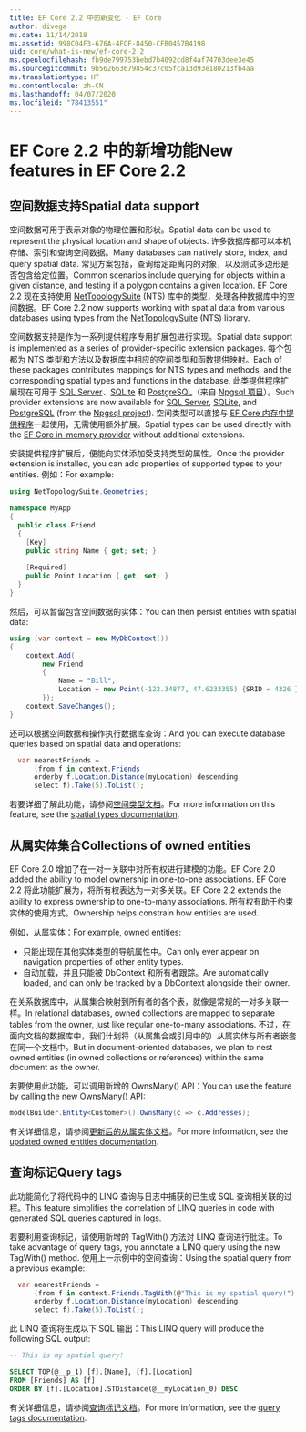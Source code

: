 ```yaml
---
title: EF Core 2.2 中的新变化 - EF Core
author: divega
ms.date: 11/14/2018
ms.assetid: 998C04F3-676A-4FCF-8450-CFB0457B4198
uid: core/what-is-new/ef-core-2.2
ms.openlocfilehash: fb9de799753bebd7b4092cd8f4af74703dee3e45
ms.sourcegitcommit: 9b562663679854c37c05fca13d93e180213fb4aa
ms.translationtype: HT
ms.contentlocale: zh-CN
ms.lasthandoff: 04/07/2020
ms.locfileid: "78413551"
---
```

# <a name="new-features-in-ef-core-22"></a><span data-ttu-id="32779-102">EF Core 2.2 中的新增功能</span><span class="sxs-lookup"><span data-stu-id="32779-102">New features in EF Core 2.2</span></span>

## <a name="spatial-data-support"></a><span data-ttu-id="32779-103">空间数据支持</span><span class="sxs-lookup"><span data-stu-id="32779-103">Spatial data support</span></span>

<span data-ttu-id="32779-104">空间数据可用于表示对象的物理位置和形状。</span><span class="sxs-lookup"><span data-stu-id="32779-104">Spatial data can be used to represent the physical location and shape of objects.</span></span>
<span data-ttu-id="32779-105">许多数据库都可以本机存储、索引和查询空间数据。</span><span class="sxs-lookup"><span data-stu-id="32779-105">Many databases can natively store, index, and query spatial data.</span></span>
<span data-ttu-id="32779-106">常见方案包括，查询给定距离内的对象，以及测试多边形是否包含给定位置。</span><span class="sxs-lookup"><span data-stu-id="32779-106">Common scenarios include querying for objects within a given distance, and testing if a polygon contains a given location.</span></span>
<span data-ttu-id="32779-107">EF Core 2.2 现在支持使用 [NetTopologySuite](https://github.com/NetTopologySuite/NetTopologySuite) (NTS) 库中的类型，处理各种数据库中的空间数据。</span><span class="sxs-lookup"><span data-stu-id="32779-107">EF Core 2.2 now supports working with spatial data from various databases using types from the [NetTopologySuite](https://github.com/NetTopologySuite/NetTopologySuite) (NTS) library.</span></span>

<span data-ttu-id="32779-108">空间数据支持是作为一系列提供程序专用扩展包进行实现。</span><span class="sxs-lookup"><span data-stu-id="32779-108">Spatial data support is implemented as a series of provider-specific extension packages.</span></span>
<span data-ttu-id="32779-109">每个包都为 NTS 类型和方法以及数据库中相应的空间类型和函数提供映射。</span><span class="sxs-lookup"><span data-stu-id="32779-109">Each of these packages contributes mappings for NTS types and methods, and the corresponding spatial types and functions in the database.</span></span>
<span data-ttu-id="32779-110">此类提供程序扩展现在可用于 [SQL Server](https://www.nuget.org/packages/Microsoft.EntityFrameworkCore.SqlServer.NetTopologySuite/)、[SQLite](https://www.nuget.org/packages/Microsoft.EntityFrameworkCore.Sqlite.NetTopologySuite/) 和 [PostgreSQL](https://www.nuget.org/packages/Npgsql.EntityFrameworkCore.PostgreSQL.NetTopologySuite/)（来自 [Npgsql 项目](https://www.npgsql.org/)）。</span><span class="sxs-lookup"><span data-stu-id="32779-110">Such provider extensions are now available for [SQL Server](https://www.nuget.org/packages/Microsoft.EntityFrameworkCore.SqlServer.NetTopologySuite/), [SQLite](https://www.nuget.org/packages/Microsoft.EntityFrameworkCore.Sqlite.NetTopologySuite/), and [PostgreSQL](https://www.nuget.org/packages/Npgsql.EntityFrameworkCore.PostgreSQL.NetTopologySuite/) (from the [Npgsql project](https://www.npgsql.org/)).</span></span>
<span data-ttu-id="32779-111">空间类型可以直接与 [EF Core 内存中提供程序](xref:core/providers/in-memory/index)一起使用，无需使用额外扩展。</span><span class="sxs-lookup"><span data-stu-id="32779-111">Spatial types can be used directly with the [EF Core in-memory provider](xref:core/providers/in-memory/index) without additional extensions.</span></span>

<span data-ttu-id="32779-112">安装提供程序扩展后，便能向实体添加受支持类型的属性。</span><span class="sxs-lookup"><span data-stu-id="32779-112">Once the provider extension is installed, you can add properties of supported types to your entities.</span></span> <span data-ttu-id="32779-113">例如：</span><span class="sxs-lookup"><span data-stu-id="32779-113">For example:</span></span>

``` csharp
using NetTopologySuite.Geometries;

namespace MyApp
{
  public class Friend
  {
    [Key]
    public string Name { get; set; }
  
    [Required]
    public Point Location { get; set; }
  }
}
```

<span data-ttu-id="32779-114">然后，可以暂留包含空间数据的实体：</span><span class="sxs-lookup"><span data-stu-id="32779-114">You can then persist entities with spatial data:</span></span>

``` csharp
using (var context = new MyDbContext())
{
    context.Add(
        new Friend
        {
            Name = "Bill",
            Location = new Point(-122.34877, 47.6233355) {SRID = 4326 }
        });
    context.SaveChanges();
}
```

<span data-ttu-id="32779-115">还可以根据空间数据和操作执行数据库查询：</span><span class="sxs-lookup"><span data-stu-id="32779-115">And you can execute database queries based on spatial data and operations:</span></span>

``` csharp
  var nearestFriends =
      (from f in context.Friends
      orderby f.Location.Distance(myLocation) descending
      select f).Take(5).ToList();
```

<span data-ttu-id="32779-116">若要详细了解此功能，请参阅[空间类型文档](xref:core/modeling/spatial)。</span><span class="sxs-lookup"><span data-stu-id="32779-116">For more information on this feature, see the [spatial types documentation](xref:core/modeling/spatial).</span></span>

## <a name="collections-of-owned-entities"></a><span data-ttu-id="32779-117">从属实体集合</span><span class="sxs-lookup"><span data-stu-id="32779-117">Collections of owned entities</span></span>

<span data-ttu-id="32779-118">EF Core 2.0 增加了在一对一关联中对所有权进行建模的功能。</span><span class="sxs-lookup"><span data-stu-id="32779-118">EF Core 2.0 added the ability to model ownership in one-to-one associations.</span></span>
<span data-ttu-id="32779-119">EF Core 2.2 将此功能扩展为，将所有权表达为一对多关联。</span><span class="sxs-lookup"><span data-stu-id="32779-119">EF Core 2.2 extends the ability to express ownership to one-to-many associations.</span></span>
<span data-ttu-id="32779-120">所有权有助于约束实体的使用方式。</span><span class="sxs-lookup"><span data-stu-id="32779-120">Ownership helps constrain how entities are used.</span></span>

<span data-ttu-id="32779-121">例如，从属实体：</span><span class="sxs-lookup"><span data-stu-id="32779-121">For example, owned entities:</span></span>

- <span data-ttu-id="32779-122">只能出现在其他实体类型的导航属性中。</span><span class="sxs-lookup"><span data-stu-id="32779-122">Can only ever appear on navigation properties of other entity types.</span></span>
- <span data-ttu-id="32779-123">自动加载，并且只能被 DbContext 和所有者跟踪。</span><span class="sxs-lookup"><span data-stu-id="32779-123">Are automatically loaded, and can only be tracked by a DbContext alongside their owner.</span></span>

<span data-ttu-id="32779-124">在关系数据库中，从属集合映射到所有者的各个表，就像是常规的一对多关联一样。</span><span class="sxs-lookup"><span data-stu-id="32779-124">In relational databases, owned collections are mapped to separate tables from the owner, just like regular one-to-many associations.</span></span>
<span data-ttu-id="32779-125">不过，在面向文档的数据库中，我们计划将（从属集合或引用中的）从属实体与所有者嵌套在同一个文档中。</span><span class="sxs-lookup"><span data-stu-id="32779-125">But in document-oriented databases, we plan to nest owned entities (in owned collections or references) within the same document as the owner.</span></span>

<span data-ttu-id="32779-126">若要使用此功能，可以调用新增的 OwnsMany() API：</span><span class="sxs-lookup"><span data-stu-id="32779-126">You can use the feature by calling the new OwnsMany() API:</span></span>

``` csharp
modelBuilder.Entity<Customer>().OwnsMany(c => c.Addresses);
```

<span data-ttu-id="32779-127">有关详细信息，请参阅[更新后的从属实体文档](xref:core/modeling/owned-entities#collections-of-owned-types)。</span><span class="sxs-lookup"><span data-stu-id="32779-127">For more information, see the [updated owned entities documentation](xref:core/modeling/owned-entities#collections-of-owned-types).</span></span>

## <a name="query-tags"></a><span data-ttu-id="32779-128">查询标记</span><span class="sxs-lookup"><span data-stu-id="32779-128">Query tags</span></span>

<span data-ttu-id="32779-129">此功能简化了将代码中的 LINQ 查询与日志中捕获的已生成 SQL 查询相关联的过程。</span><span class="sxs-lookup"><span data-stu-id="32779-129">This feature simplifies the correlation of LINQ queries in code with generated SQL queries captured in logs.</span></span>

<span data-ttu-id="32779-130">若要利用查询标记，请使用新增的 TagWith() 方法对 LINQ 查询进行批注。</span><span class="sxs-lookup"><span data-stu-id="32779-130">To take advantage of query tags, you annotate a LINQ query using the new TagWith() method.</span></span>
<span data-ttu-id="32779-131">使用上一示例中的空间查询：</span><span class="sxs-lookup"><span data-stu-id="32779-131">Using the spatial query from a previous example:</span></span>

``` csharp
  var nearestFriends =
      (from f in context.Friends.TagWith(@"This is my spatial query!")
      orderby f.Location.Distance(myLocation) descending
      select f).Take(5).ToList();
```

<span data-ttu-id="32779-132">此 LINQ 查询将生成以下 SQL 输出：</span><span class="sxs-lookup"><span data-stu-id="32779-132">This LINQ query will produce the following SQL output:</span></span>

``` sql
-- This is my spatial query!

SELECT TOP(@__p_1) [f].[Name], [f].[Location]
FROM [Friends] AS [f]
ORDER BY [f].[Location].STDistance(@__myLocation_0) DESC
```

<span data-ttu-id="32779-133">有关详细信息，请参阅[查询标记文档](xref:core/querying/tags)。</span><span class="sxs-lookup"><span data-stu-id="32779-133">For more information, see the [query tags documentation](xref:core/querying/tags).</span></span>
